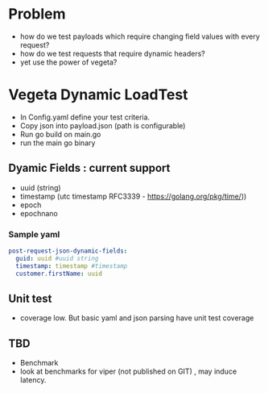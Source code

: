 # Problem 
 - how do we test payloads which require changing field values with every request?
 - how do we test requests that require dynamic headers?
 - yet use the power of vegeta?

# Vegeta Dynamic LoadTest

 - In Config.yaml define your test criteria.
 - Copy json into payload.json (path is configurable)
 - Run go build on main.go
 - run the main go binary

## Dyamic Fields : current support
 - uuid (string) 
 - timestamp (utc timestamp RFC3339 - https://golang.org/pkg/time/))
 - epoch
 - epochnano

 ### Sample yaml
   ```yaml
   post-request-json-dynamic-fields: 
     guid: uuid #uuid string
     timestamp: timestamp #timestamp
     customer.firstName: uuid
   ```
  
  
## Unit test
- coverage low. But basic yaml and json parsing have unit test coverage

## TBD
 - Benchmark
 - look at benchmarks for viper (not published on GIT) , may induce latency.
   
